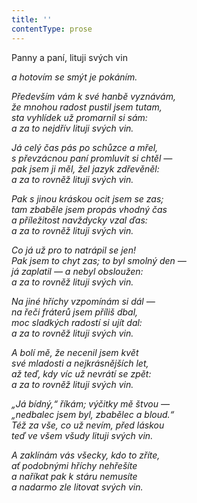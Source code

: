 ```yaml
---
title: ''
contentType: prose
---
```


Panny a paní, lituji svých vin

_a hotovím se smýt je pokáním._

_Především vám k své hanbě vyznávám,  
že mnohou radost pustil jsem tutam,  
sta vyhlídek už promarnil si sám:  
a za to nejdřív lituji svých vin._

_Já celý čas pás po schůzce a mřel,  
s převzácnou paní promluvit si chtěl —  
pak jsem ji měl, žel jazyk zdřevěněl:  
a za to rovněž lituji svých vin._

_Pak s jinou kráskou ocit jsem se zas;  
tam zbaběle jsem propás vhodný čas  
a příležitost navždycky vzal ďas:  
a za to rovněž lituji svých vin._

_Co já už pro to natrápil se jen!  
Pak jsem to chyt zas; to byl smolný den —  
já zaplatil — a nebyl obsloužen:  
a za to rovněž lituji svých vin._

_Na jiné hříchy vzpomínám si dál —  
na řeči fráterů jsem příliš dbal,  
moc sladkých radostí si ujít dal:  
a za to rovněž lituji svých vin._

_A bolí mě, že necenil jsem květ  
své mladosti a nejkrásnějších let,  
až teď, kdy víc už nevrátí se zpět:  
a za to rovněž lituji svých vin._

_„Já bídný,“ říkám; výčitky mě štvou —  
„nedbalec jsem byl, zbabělec a bloud.“  
Též za vše, co už nevím, před láskou  
teď ve všem všudy lituji svých vin._

_A zaklínám vás všecky, kdo to zříte,  
ať podobnými hříchy nehřešíte  
a naříkat pak k stáru nemusíte  
a nadarmo zle litovat svých vin._
